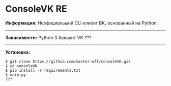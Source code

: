 # ConsoleVK RE
**Информация:**
Неофициальынй CLI клиент ВК, основанный на Python.
*** 
**Зависимости:**
Python 3
Аккаунт VK
???
*** 
**Установка:**
```shell
$ git clone https://github.com/master-off/consoleVK.git
$ cd consoleVK
$ pip install -r requirements.txt
$ main.py
???
```
